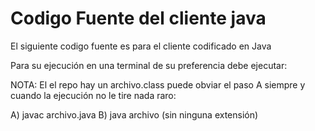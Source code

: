 # Codigo Fuente del cliente java

El siguiente codigo fuente es para el cliente codificado en Java

Para su ejecución en una terminal de su preferencia debe ejecutar:

NOTA: El el repo hay un archivo.class puede obviar el paso A siempre y cuando
la ejecución no le tire nada raro:

A) javac archivo.java
B) java archivo (sin ninguna extensión)